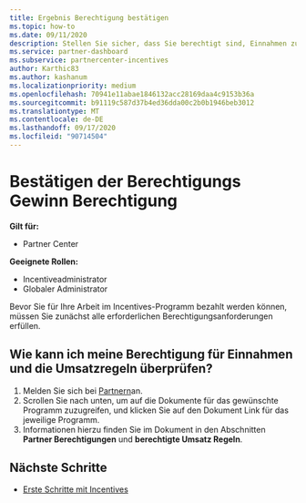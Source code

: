 ```yaml
---
title: Ergebnis Berechtigung bestätigen
ms.topic: how-to
ms.date: 09/11/2020
description: Stellen Sie sicher, dass Sie berechtigt sind, Einnahmen zu erstellen und unter dem Programm "Incentives" bezahlt zu werden.
ms.service: partner-dashboard
ms.subservice: partnercenter-incentives
author: Karthic83
ms.author: kashanum
ms.localizationpriority: medium
ms.openlocfilehash: 70941e11abae1846132acc28169daa4c9153b36a
ms.sourcegitcommit: b91119c587d37b4ed36dda00c2b0b1946beb3012
ms.translationtype: MT
ms.contentlocale: de-DE
ms.lasthandoff: 09/17/2020
ms.locfileid: "90714504"
---
```

# <a name="confirm-your-incentives-earnings-eligibility"></a>Bestätigen der Berechtigungs Gewinn Berechtigung

**Gilt für:**

- Partner Center

**Geeignete Rollen:**

- Incentiveadministrator
- Globaler Administrator

Bevor Sie für Ihre Arbeit im Incentives-Programm bezahlt werden können, müssen Sie zunächst alle erforderlichen Berechtigungsanforderungen erfüllen.

## <a name="how-do-i-check-my-earning-eligibility-and-revenue-rules"></a>Wie kann ich meine Berechtigung für Einnahmen und die Umsatzregeln überprüfen?

1. Melden Sie sich bei [Partnern](https://partner.microsoft.com/membership/partner-incentives)an.
2. Scrollen Sie nach unten, um auf die Dokumente für das gewünschte Programm zuzugreifen, und klicken Sie auf den Dokument Link für das jeweilige Programm.
3. Informationen hierzu finden Sie im Dokument in den Abschnitten **Partner Berechtigungen** und **berechtigte Umsatz Regeln**.

## <a name="next-steps"></a>Nächste Schritte

- [Erste Schritte mit Incentives](incentives-get-started-intro.md)
